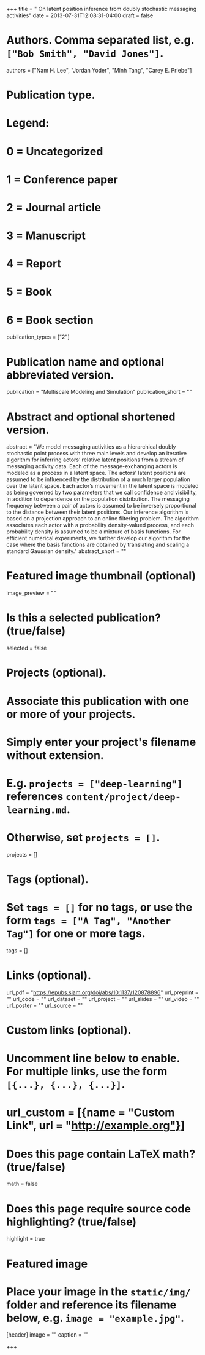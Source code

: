 +++
title = " On latent position inference from doubly stochastic messaging activities"
date = 2013-07-31T12:08:31-04:00
draft = false

# Authors. Comma separated list, e.g. `["Bob Smith", "David Jones"]`.
authors = ["Nam H. Lee", "Jordan Yoder", "Minh Tang", "Carey E. Priebe"]

# Publication type.
# Legend:
# 0 = Uncategorized
# 1 = Conference paper
# 2 = Journal article
# 3 = Manuscript
# 4 = Report
# 5 = Book
# 6 = Book section
publication_types = ["2"]

# Publication name and optional abbreviated version.
publication = "Multiscale Modeling and Simulation"
publication_short = ""

# Abstract and optional shortened version.
abstract = "We model messaging activities as a hierarchical doubly stochastic point process with three main levels and develop an iterative algorithm for inferring actors’ relative latent positions from a stream of messaging activity data. Each of the message-exchanging actors is modeled as a process in a latent space. The actors’ latent positions are assumed to be influenced by the distribution of a much larger population over the latent space. Each actor’s movement in the latent space is modeled as being governed by two parameters that we call confidence and visibility, in addition to dependence on the population distribution. The messaging frequency between a pair of actors is assumed to be inversely proportional to the distance between their latent positions. Our inference algorithm is based on a projection approach to an online filtering problem. The algorithm associates each actor with a probability density-valued process, and each probability density is assumed to be a mixture of basis functions. For efficient numerical experiments, we further develop our algorithm for the case where the basis functions are obtained by translating and scaling a standard Gaussian density."
abstract_short = ""

# Featured image thumbnail (optional)
image_preview = ""

# Is this a selected publication? (true/false)
selected = false

# Projects (optional).
#   Associate this publication with one or more of your projects.
#   Simply enter your project's filename without extension.
#   E.g. `projects = ["deep-learning"]` references `content/project/deep-learning.md`.
#   Otherwise, set `projects = []`.
projects = []

# Tags (optional).
#   Set `tags = []` for no tags, or use the form `tags = ["A Tag", "Another Tag"]` for one or more tags.
tags = []

# Links (optional).
url_pdf = "https://epubs.siam.org/doi/abs/10.1137/120878896"
url_preprint = ""
url_code = ""
url_dataset = ""
url_project = ""
url_slides = ""
url_video = ""
url_poster = ""
url_source = ""

# Custom links (optional).
#   Uncomment line below to enable. For multiple links, use the form `[{...}, {...}, {...}]`.
# url_custom = [{name = "Custom Link", url = "http://example.org"}]

# Does this page contain LaTeX math? (true/false)
math = false

# Does this page require source code highlighting? (true/false)
highlight = true

# Featured image
# Place your image in the `static/img/` folder and reference its filename below, e.g. `image = "example.jpg"`.
[header]
image = ""
caption = ""

+++
